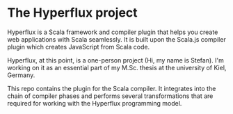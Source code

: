 The Hyperflux project
=====================

Hyperflux is a Scala framework and compiler plugin that helps you create web applications with Scala seamlessly. It is built upon the Scala.js compiler plugin which creates JavaScript from Scala code.

Hyperflux, at this point, is a one-person project (Hi, my name is Stefan). I'm working on it as an essential part of my M.Sc. thesis at the university of Kiel, Germany.

This repo contains the plugin for the Scala compiler. It integrates into the chain of compiler phases and performs several transformations that are required for working with the Hyperflux programming model.
